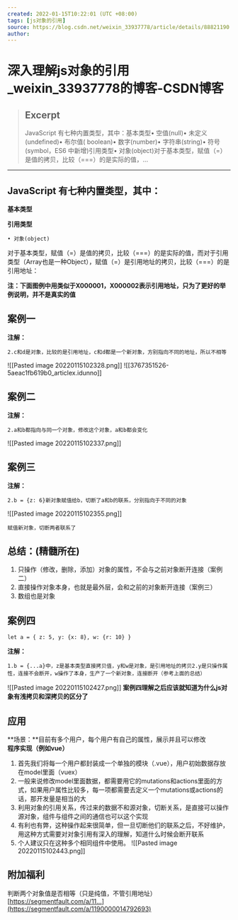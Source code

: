 ```yaml
---
created: 2022-01-15T10:22:01 (UTC +08:00)
tags: [js对象的引用]
source: https://blog.csdn.net/weixin_33937778/article/details/88821190
author: 
---
```


# 深入理解js对象的引用_weixin_33937778的博客-CSDN博客

> ## Excerpt
> JavaScript 有七种内置类型，其中：基本类型• 空值(null)• 未定义(undefined)• 布尔值( boolean)• 数字(number)• 字符串(string)• 符号(symbol，ES6 中新增)引用类型• 对象(object)对于基本类型，赋值（=）是值的拷贝，比较（===）的是实际的值，...

---
## JavaScript 有七种内置类型，其中：

**基本类型**

**引用类型**

```
• 对象(object)
```

对于基本类型，赋值（=）是值的拷贝，比较（===）的是实际的值，而对于引用类型（Array也是一种Object），赋值（=）是引用地址的拷贝，比较（===）的是引用地址：

**注：下面图例中用类似于X000001，X000002表示引用地址，只为了更好的举例说明，并不是真实的值**

## 案例一

**注解：**

```
2.c和d是对象，比较的是引用地址，c和d都是一个新对象，方别指向不同的地址，所以不相等
```
![[Pasted image 20220115102328.png]]
![[3767351526-5aeac1fb619b0_articlex.idunno]]

## 案例二

**注解：**

```
2.a和b都指向与同一个对象，修改这个对象，a和b都会变化
```
![[Pasted image 20220115102337.png]]
## 案例三

**注解：**

```
2.b = {z: 6}新对象赋值给b，切断了a和b的联系，分别指向于不同的对象
```
![[Pasted image 20220115102355.png]]
```ad-note
赋值新对象，切断两者联系了
```

## **总结：(精髓所在)**

1.  只操作（修改，删除，添加）对象的属性，不会与之前对象断开连接（案例二）
2.  直接操作对象本身，也就是最外层，会和之前的对象断开连接（案例三）
3.  数组也是对象

## 案例四

```
let a = { z: 5, y: {x: 8}, w: {r: 10} }
```

**注解：**

```
1.b = {...a}中，z是基本类型直接拷贝值，y和w是对象，是引用地址的拷贝2.y是只操作属性，连接不会断开，w操作了本身，生产了一个新对象，连接断开（参考上面的总结）
```
![[Pasted image 20220115102427.png]]
**案例四理解之后应该就知道为什么js对象有浅拷贝和深拷贝的区分了**

## 应用

**场景：**目前有多个用户，每个用户有自己的属性，展示并且可以修改  
**程序实现（例如vue）**

1.  首先我们将每一个用户都封装成一个单独的模块（.vue），用户初始数据存放在model里面（vuex）
2.  一般来说修改model里面数据，都需要用它的mutations和actions里面的方式，如果用户属性比较多，每一项都需要去定义一个mutations或actions的话，那开发量是相当的大
3.  利用对象的引用关系，传过来的数据不和源对象，切断关系，是直接可以操作源对象，组件与组件之间的通信也可以这个实现
4.  有利也有弊，这种操作起来很简单，但一旦切断他们的联系之后，不好维护，用这种方式需要对对象引用有深入的理解，知道什么时候会断开联系
5.  个人建议只在这种多个相同组件中使用。
![[Pasted image 20220115102443.png]]



## 附加福利

判断两个对象值是否相等（只是纯值，不管引用地址）  
[https://segmentfault.com/a/11...](https://segmentfault.com/a/1190000014792693)
